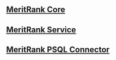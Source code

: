 ## [MeritRank Core](core/README.md)

## [MeritRank Service](service/README.md)

## [MeritRank PSQL Connector](psql-connector/README.md)

